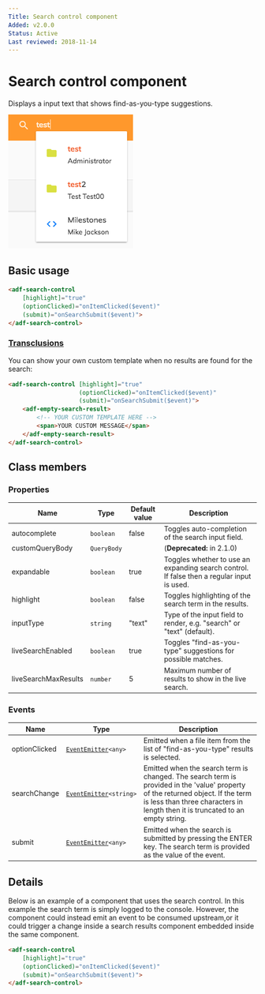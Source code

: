```yaml
---
Title: Search control component
Added: v2.0.0
Status: Active
Last reviewed: 2018-11-14
---
```


# Search control component

Displays a input text that shows find-as-you-type suggestions.

![adf-search-control](../docassets/images/search-control-component.png)

## Basic usage

```html
<adf-search-control 
    [highlight]="true"
    (optionClicked)="onItemClicked($event)"
    (submit)="onSearchSubmit($event)">
</adf-search-control>
```

### [Transclusions](../user-guide/transclusion.md)

You can show your own custom template when no results are found for the search:

```html
<adf-search-control [highlight]="true"
                    (optionClicked)="onItemClicked($event)"
                    (submit)="onSearchSubmit($event)">
    <adf-empty-search-result>
        <!-- YOUR CUSTOM TEMPLATE HERE -->
        <span>YOUR CUSTOM MESSAGE</span>
    </adf-empty-search-result>
</adf-search-control>
```

## Class members

### Properties

| Name | Type | Default value | Description |
| ---- | ---- | ------------- | ----------- |
| autocomplete | `boolean` | false | Toggles auto-completion of the search input field. |
| customQueryBody | `QueryBody` |  | (**Deprecated:** in 2.1.0) |
| expandable | `boolean` | true | Toggles whether to use an expanding search control. If false then a regular input is used. |
| highlight | `boolean` | false | Toggles highlighting of the search term in the results. |
| inputType | `string` | "text" | Type of the input field to render, e.g. "search" or "text" (default). |
| liveSearchEnabled | `boolean` | true | Toggles "find-as-you-type" suggestions for possible matches. |
| liveSearchMaxResults | `number` | 5 | Maximum number of results to show in the live search. |

### Events

| Name | Type | Description |
| ---- | ---- | ----------- |
| optionClicked | [`EventEmitter`](https://angular.io/api/core/EventEmitter)`<any>` | Emitted when a file item from the list of "find-as-you-type" results is selected. |
| searchChange | [`EventEmitter`](https://angular.io/api/core/EventEmitter)`<string>` | Emitted when the search term is changed. The search term is provided in the 'value' property of the returned object.  If the term is less than three characters in length then it is truncated to an empty string. |
| submit | [`EventEmitter`](https://angular.io/api/core/EventEmitter)`<any>` | Emitted when the search is submitted by pressing the ENTER key. The search term is provided as the value of the event. |

## Details

Below is an example of a component that uses the search control. In this example the search term is simply logged to the console. However, the component could instead emit an event to be consumed upstream,or it could trigger a change inside a search results component embedded inside the same component.

```html
<adf-search-control 
    [highlight]="true"
    (optionClicked)="onItemClicked($event)"
    (submit)="onSearchSubmit($event)">
</adf-search-control>
```
